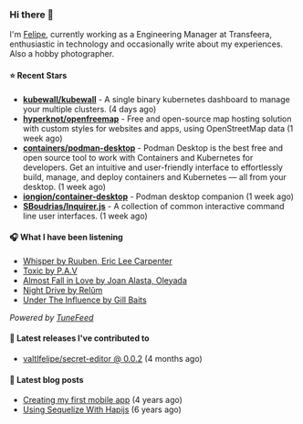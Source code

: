### Hi there 👋

I'm [Felipe](https://felipevm.com), currently working as a Engineering Manager at Transfeera, enthusiastic in technology and occasionally write about my experiences. Also a hobby photographer.

#### ⭐ Recent Stars
- **[kubewall/kubewall](https://github.com/kubewall/kubewall)** - A single binary kubernetes dashboard to manage your multiple clusters. (4 days ago)
- **[hyperknot/openfreemap](https://github.com/hyperknot/openfreemap)** - Free and open-source map hosting solution with custom styles for websites and apps, using OpenStreetMap data (1 week ago)
- **[containers/podman-desktop](https://github.com/containers/podman-desktop)** - Podman Desktop is the best free and open source tool to work with Containers and Kubernetes for developers. Get an intuitive and user-friendly interface to effortlessly build, manage, and deploy containers and Kubernetes — all from your desktop. (1 week ago)
- **[iongion/container-desktop](https://github.com/iongion/container-desktop)** - Podman desktop companion (1 week ago)
- **[SBoudrias/Inquirer.js](https://github.com/SBoudrias/Inquirer.js)** - A collection of common interactive command line user interfaces. (1 week ago)

#### 🎧 What I have been listening
- [Whisper by Ruuben, Eric Lee Carpenter](https://open.spotify.com/track/6nqRp2ICbQRmFtdeVTBJ7C)
- [Toxic by P.A.V](https://open.spotify.com/track/0XvG3GtY8xFrddcYVgHC8C)
- [Almost Fall in Love by Joan Alasta, Oleyada](https://open.spotify.com/track/3OveIhHg5KBYKhVJSecGgl)
- [Night Drive by Relŭm](https://open.spotify.com/track/1O7lD7lSbZaR6zaRBfPyj5)
- [Under The Influence by Gill Baits](https://open.spotify.com/track/50b7ZSJhtDYxiKGWVa3QbJ)

_Powered by [TuneFeed](https://tunefeed.app?ref=valtlfelipe-gh-profile)_ 

#### 🚀 Latest releases I've contributed to


- [valtlfelipe/secret-editor @ 0.0.2](https://github.com/valtlfelipe/secret-editor/releases/tag/0.0.2) (4 months ago)

#### 📄 Latest blog posts
- [Creating my first mobile app](https://felipevm.com/posts/creating-my-first-mobile-app/) (4 years ago)
- [Using Sequelize With Hapijs](https://felipevm.com/posts/using-sequelize-with-hapijs/) (6 years ago)

